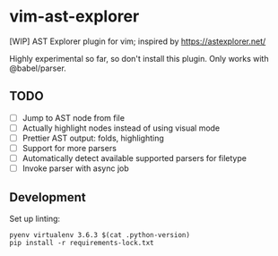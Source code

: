 # vim-ast-explorer

[WIP] AST Explorer plugin for vim; inspired by https://astexplorer.net/

Highly experimental so far, so don't install this plugin. Only works with @babel/parser.

## TODO

- [ ] Jump to AST node from file
- [ ] Actually highlight nodes instead of using visual mode
- [ ] Prettier AST output: folds, highlighting
- [ ] Support for more parsers
- [ ] Automatically detect available supported parsers for filetype
- [ ] Invoke parser with async job

## Development

Set up linting:

```
pyenv virtualenv 3.6.3 $(cat .python-version)
pip install -r requirements-lock.txt
```
